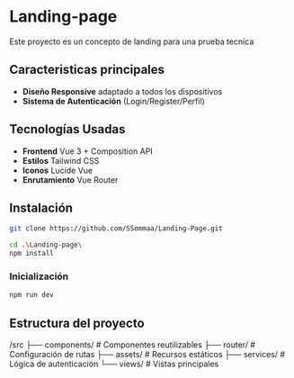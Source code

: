 # Landing-page

Este proyecto es un concepto de landing para una prueba tecnica

## Caracteristicas principales

- **Diseño Responsive** adaptado a todos los dispositivos
- **Sistema de Autenticación** (Login/Register/Perfil)

## Tecnologías Usadas

- **Frontend** Vue 3 + Composition API
- **Estilos** Tailwind CSS
- **Iconos** Lucide Vue
- **Enrutamiento** Vue Router

## Instalación

```sh
git clone https://github.com/SSommaa/Landing-Page.git
```

```sh
cd .\Landing-page\
npm install
```

### Inicialización

```sh
npm run dev
```

## Estructura del proyecto

/src
├── components/ # Componentes reutilizables
├── router/ # Configuración de rutas
├── assets/ # Recursos estáticos
├── services/ # Lógica de autenticación
└── views/ # Vistas principales

##
